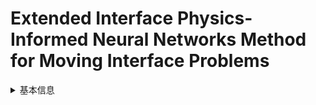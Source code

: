 # Extended Interface Physics-Informed Neural Networks Method for Moving Interface Problems

<details>
<summary>基本信息</summary>

- 标题: "Extended Interface Physics-Informed Neural Networks Method for Moving Interface Problems."
- 作者:
  - 01 Ran Bi
  - 02 Weibing Deng
  - 03 Yameng Zhu
- 链接:
  - [ArXiv](https://arxiv.org/abs/2508.01463v1)
  - [Publication]()
  - [Github]()
  - [Demo]()
- 文件:
  - [ArXiv:2508.01463v1](D:\PDE\Sapphire-PDE-Collection\docs\Interface\_PDF\2025.08.02_2508.01463v1_Extended_Interface_Physics-Informed_Neural_Networks_Method_for_Moving_Interface_Problems.pdf)
  - [Publication] #TODO

</details>
